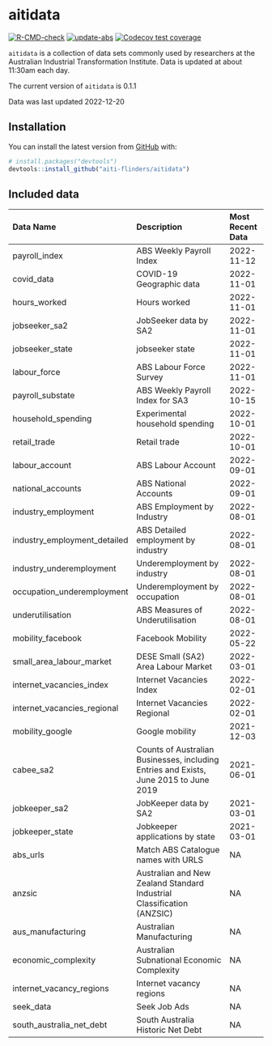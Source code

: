 
<!-- README.md is generated from README.Rmd. Please edit that file -->

# aitidata

<!-- badges: start -->

[![R-CMD-check](https://github.com/aiti-flinders/aitidata/actions/workflows/R-CMD-check.yaml/badge.svg?branch=data_prep)](https://github.com/aiti-flinders/aitidata/actions/workflows/R-CMD-check.yaml)
[![update-abs](https://github.com/aiti-flinders/aitidata/workflows/update-abs/badge.svg)](https://github.com/aiti-flinders/aitidata/actions)
[![Codecov test
coverage](https://codecov.io/gh/aiti-flinders/aitidata/branch/master/graph/badge.svg)](https://app.codecov.io/gh/aiti-flinders/aitidata?branch=master)
<!-- badges: end -->

`aitidata` is a collection of data sets commonly used by researchers at
the Australian Industrial Transformation Institute. Data is updated at
about 11:30am each day.

The current version of `aitidata` is 0.1.1

Data was last updated 2022-12-20

## Installation

You can install the latest version from [GitHub](https://github.com/)
with:

``` r
# install.packages("devtools")
devtools::install_github("aiti-flinders/aitidata")
```

## Included data

| Data Name                    | Description                                                                           | Most Recent Data |
|:-----------------------------|:--------------------------------------------------------------------------------------|:-----------------|
| payroll_index                | ABS Weekly Payroll Index                                                              | 2022-11-12       |
| covid_data                   | COVID-19 Geographic data                                                              | 2022-11-01       |
| hours_worked                 | Hours worked                                                                          | 2022-11-01       |
| jobseeker_sa2                | JobSeeker data by SA2                                                                 | 2022-11-01       |
| jobseeker_state              | jobseeker state                                                                       | 2022-11-01       |
| labour_force                 | ABS Labour Force Survey                                                               | 2022-11-01       |
| payroll_substate             | ABS Weekly Payroll Index for SA3                                                      | 2022-10-15       |
| household_spending           | Experimental household spending                                                       | 2022-10-01       |
| retail_trade                 | Retail trade                                                                          | 2022-10-01       |
| labour_account               | ABS Labour Account                                                                    | 2022-09-01       |
| national_accounts            | ABS National Accounts                                                                 | 2022-09-01       |
| industry_employment          | ABS Employment by Industry                                                            | 2022-08-01       |
| industry_employment_detailed | ABS Detailed employment by industry                                                   | 2022-08-01       |
| industry_underemployment     | Underemployment by industry                                                           | 2022-08-01       |
| occupation_underemployment   | Underemployment by occupation                                                         | 2022-08-01       |
| underutilisation             | ABS Measures of Underutilisation                                                      | 2022-08-01       |
| mobility_facebook            | Facebook Mobility                                                                     | 2022-05-22       |
| small_area_labour_market     | DESE Small (SA2) Area Labour Market                                                   | 2022-03-01       |
| internet_vacancies_index     | Internet Vacancies Index                                                              | 2022-02-01       |
| internet_vacancies_regional  | Internet Vacancies Regional                                                           | 2022-02-01       |
| mobility_google              | Google mobility                                                                       | 2021-12-03       |
| cabee_sa2                    | Counts of Australian Businesses, including Entries and Exists, June 2015 to June 2019 | 2021-06-01       |
| jobkeeper_sa2                | JobKeeper data by SA2                                                                 | 2021-03-01       |
| jobkeeper_state              | Jobkeeper applications by state                                                       | 2021-03-01       |
| abs_urls                     | Match ABS Catalogue names with URLS                                                   | NA               |
| anzsic                       | Australian and New Zealand Standard Industrial Classification (ANZSIC)                | NA               |
| aus_manufacturing            | Australian Manufacturing                                                              | NA               |
| economic_complexity          | Australian Subnational Economic Complexity                                            | NA               |
| internet_vacancy_regions     | Internet vacancy regions                                                              | NA               |
| seek_data                    | Seek Job Ads                                                                          | NA               |
| south_australia_net_debt     | South Australia Historic Net Debt                                                     | NA               |
